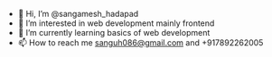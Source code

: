 - 👋 Hi, I’m @sangamesh_hadapad
- 👀 I’m interested in web development mainly frontend
- 🌱 I’m currently learning basics of web development
- 📫 How to reach me sanguh086@gmail.com and +917892262005

<!---
sanguh086/sanguh086 is a ✨ special ✨ repository because its `README.md` (this file) appears on your GitHub profile.
You can click the Preview link to take a look at your changes.
--->
